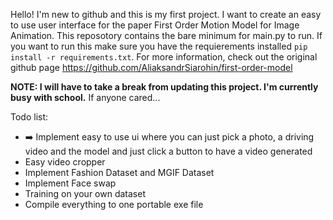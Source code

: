 Hello! I'm new to github and this is my first project. I want to create an easy to use user interface for the paper First Order Motion Model for Image Animation. This reposotory contains the bare minimum for main.py to run. If you want to run this make sure you have the requierements installed ```pip install -r requirements.txt```. For more information, check out the original github page https://github.com/AliaksandrSiarohin/first-order-model

**NOTE: I will have to take a break from updating this project. I'm currently busy with school.** If anyone cared...

Todo list:
- ➡️ Implement easy to use ui where you can just pick a photo, a driving video and the model and just click a button to have a video generated
- Easy video cropper 
- Implement Fashion Dataset and MGIF Dataset
- Implement Face swap
- Training on your own dataset
- Compile everything to one portable exe file
